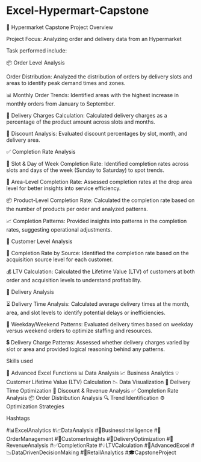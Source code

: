 # Excel-Hypermart-Capstone

🛒 Hypermarket Capstone Project Overview

Project Focus: Analyzing order and delivery data from an Hypermarket

Task performed include:


📦 Order Level Analysis

 Order Distribution: Analyzed the distribution of orders by delivery slots and areas to identify peak demand times and zones.
 
📊 Monthly Order Trends: Identified areas with the highest increase in monthly orders from January to September.

💸 Delivery Charges Calculation: Calculated delivery charges as a percentage of the product amount across slots and months.

🎯 Discount Analysis: Evaluated discount percentages by slot, month, and delivery area.



✅ Completion Rate Analysis

📅 Slot & Day of Week Completion Rate: Identified completion rates across slots and days of the week (Sunday to Saturday) to spot trends.

📍 Area-Level Completion Rate: Assessed completion rates at the drop area level for better insights into service efficiency.

📦 Product-Level Completion Rate: Calculated the completion rate based on the number of products per order and analyzed patterns.

📈 Completion Patterns: Provided insights into patterns in the completion rates, suggesting operational adjustments.



👥 Customer Level Analysis

📍 Completion Rate by Source: Identified the completion rate based on the acquisition source level for each customer.

💰 LTV Calculation: Calculated the Lifetime Value (LTV) of customers at both order and acquisition levels to understand profitability.



🚚 Delivery Analysis

⏳ Delivery Time Analysis: Calculated average delivery times at the month, area, and slot levels to identify potential delays or inefficiencies.

📆 Weekday/Weekend Patterns: Evaluated delivery times based on weekday versus weekend orders to optimize staffing and resources.

💲 Delivery Charge Patterns: Assessed whether delivery charges varied by slot or area and provided logical reasoning behind any patterns.



Skills used

🧮 Advanced Excel Functions
📊 Data Analysis
📈 Business Analytics
💡 Customer Lifetime Value (LTV) Calculation
📉 Data Visualization
🚚 Delivery Time Optimization
💸 Discount & Revenue Analysis
✅ Completion Rate Analysis
📦 Order Distribution Analysis
🔍 Trend Identification
⚙️ Optimization Strategies

Hashtags

#📊ExcelAnalytics #📈DataAnalysis #💼BusinessIntelligence #🛒OrderManagement #👥CustomerInsights #🚚DeliveryOptimization #💸RevenueAnalysis #✅CompletionRate #💡LTVCalculation #🔧AdvancedExcel #📉DataDrivenDecisionMaking #🏪RetailAnalytics #🎓CapstoneProject

